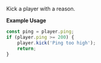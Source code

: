 Kick a player with a reason.

**Example Usage**

```js
const ping = player.ping;
if (player.ping >= 200) {
    player.kick('Ping too high');
    return;
}
```

